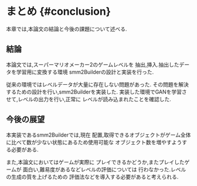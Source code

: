 # まとめ {#conclusion}
本章では,本論文の結論と今後の課題について述べる.

## 結論

本論文では,スーパーマリオメーカー2のゲームレベルを
抽出,挿入.抽出したデータを学習用に変換する環境
smm2Builderの設計と実装を行った.

従来の環境ではレベルデータが大量に存在しない問題があった.
その問題を解決するための設計を行い,smm2Builderを実装した.
実装した環境でGANを学習させて,レベルの出力を行い,正常に
レベルが読み込まれたことを確認した.

## 今後の展望
本実装であるsmm2Builderでは,現在
配置,取得できるオブジェクトがゲーム全体
に比べて数が少ない状態にあるため使用可能な
オブジェクト数を増やすようする必要がある.

また,本論文においてはゲームが実際に
プレイできるかどうか,またプレイしたゲームが
面白い,難易度があるなどレベルの評価については
行わなかった.レベルの生成の質を上げるための
評価法などを導入する必要があると考えられる.

